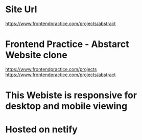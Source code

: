 # Site Url
https://www.frontendpractice.com/projects/abstract

# Frontend Practice - Abstarct Website clone
https://www.frontendpractice.com/projects
https://www.frontendpractice.com/projects/abstract

# This Webiste is responsive for desktop and mobile viewing

# Hosted on netify
